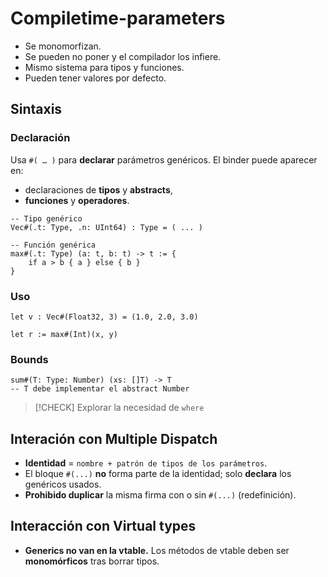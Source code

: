 # Compiletime-parameters

- Se monomorfizan.
- Se pueden no poner y el compilador los infiere.
- Mismo sistema para tipos y funciones.
- Pueden tener valores por defecto.


## Sintaxis

### Declaración

Usa `#( … )` para **declarar** parámetros genéricos. El binder puede aparecer en:

* declaraciones de **tipos** y **abstracts**,
* **funciones** y **operadores**.

```argi
-- Tipo genérico
Vec#(.t: Type, .n: UInt64) : Type = ( ... )

-- Función genérica
max#(.t: Type) (a: t, b: t) -> t := {
    if a > b { a } else { b }
}
```

### Uso

```argi
let v : Vec#(Float32, 3) = (1.0, 2.0, 3.0)

let r := max#(Int)(x, y)
```


### Bounds

```argi
sum#(T: Type: Number) (xs: []T) -> T
-- T debe implementar el abstract Number
```


> [!CHECK] Explorar la necesidad de `where`


## Interación con Multiple Dispatch

* **Identidad** = `nombre + patrón de tipos de los parámetros`.
* El bloque `#(...)` **no** forma parte de la identidad; solo **declara** los genéricos usados.
* **Prohibido duplicar** la misma firma con o sin `#(...)` (redefinición).


## Interacción con Virtual types

* **Generics no van en la vtable.** Los métodos de vtable deben ser **monomórficos** tras borrar tipos.


